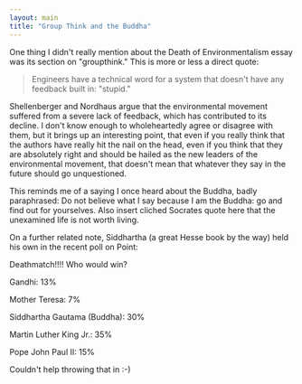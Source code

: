 ```yaml
---
layout: main
title: "Group Think and the Buddha"
---
```

One thing I didn't really mention about the Death of Environmentalism essay
was its section on "groupthink." This is more or less a direct quote:

> Engineers have a technical word for a system that doesn't have any feedback
built in: "stupid."

Shellenberger and Nordhaus argue that the environmental movement suffered from
a severe lack of feedback, which has contributed to its decline. I don't know
enough to wholeheartedly agree or disagree with them, but it brings up an
interesting point, that even if you really think that the authors have really
hit the nail on the head, even if you think that they are absolutely right and
should be hailed as the new leaders of the environmental movement, that
doesn't mean that whatever they say in the future should go unquestioned.

  
This reminds me of a saying I once heard about the Buddha, badly paraphrased:
Do not believe what I say because I am the Buddha: go and find out for
yourselves. Also insert cliched Socrates quote here that the unexamined life
is not worth living.

  
On a further related note, Siddhartha (a great Hesse book by the way) held his
own in the recent poll on Point:

  
Deathmatch!!!! Who would win?

Gandhi: 13%

Mother Teresa: 7%

Siddhartha Gautama (Buddha): 30%

Martin Luther King Jr.: 35%

Pope John Paul II: 15%

  
Couldn't help throwing that in :-)

